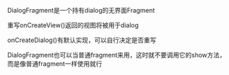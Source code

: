 DialogFragment是一个持有dialog的无界面Fragment

重写onCreateView()返回的视图将被用于dialog

onCreateDialog()有默认实现，可以自行决定是否重写

DialogFragment也可以当普通fragment来用，这时就不要调用它的show方法，而是像普通fragment一样使用就行